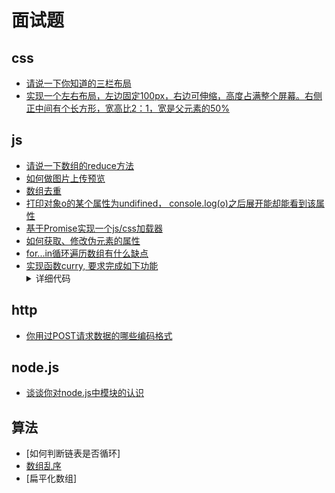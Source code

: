 # 面试题
## css
+ [请说一下你知道的三栏布局](../src/css/layout/css-layout1.html)
+ [实现一个左右布局，左边固定100px，右边可伸缩，高度占满整个屏幕。右侧正中间有个长方形，宽高比2：1，宽是父元素的50%](../src/css/layout/css-layout2.html)

## js
+ [请说一下数组的reduce方法](../knowledge/js/array/reduce.md)
+ [如何做图片上传预览](../src/js/dom/图片预览.html)
+ [数组去重](../question/数组去重.js)
+ [打印对象o的某个属性为undifined， console.log(o)之后展开能却能看到该属性](../question/对象属性获取问题/README.md)
+ [基于Promise实现一个js/css加载器](../question/promise_file_loader)
+ [如何获取、修改伪元素的属性](../question/获取并修改伪元素的值.html)
+ [for...in循环遍历数组有什么缺点](../knowledge/js/array/for_in.md)
+ [实现函数curry, 要求完成如下功能](curry_function.md)
  <details>
    <summary>详细代码</summary>
    <pre>
      function add(a, b, c) {
        return a + b + c
      }
      var add2 = curry(add);
      console.log(add2(1, 2)(3)) // 6
      console.log(add2(1)(2)(3)) // 6
    </pre>
  </details>

## http
+ [你用过POST请求数据的哪些编码格式](../knowledge/http/编码请求主体.md)

## node.js
+ [谈谈你对node.js中模块的认识](../knowledge/nodejs/module.md)

## 算法
+ [如何判断链表是否循环]
+ [数组乱序](./shuffle_an_array.md)
+ [扁平化数组]